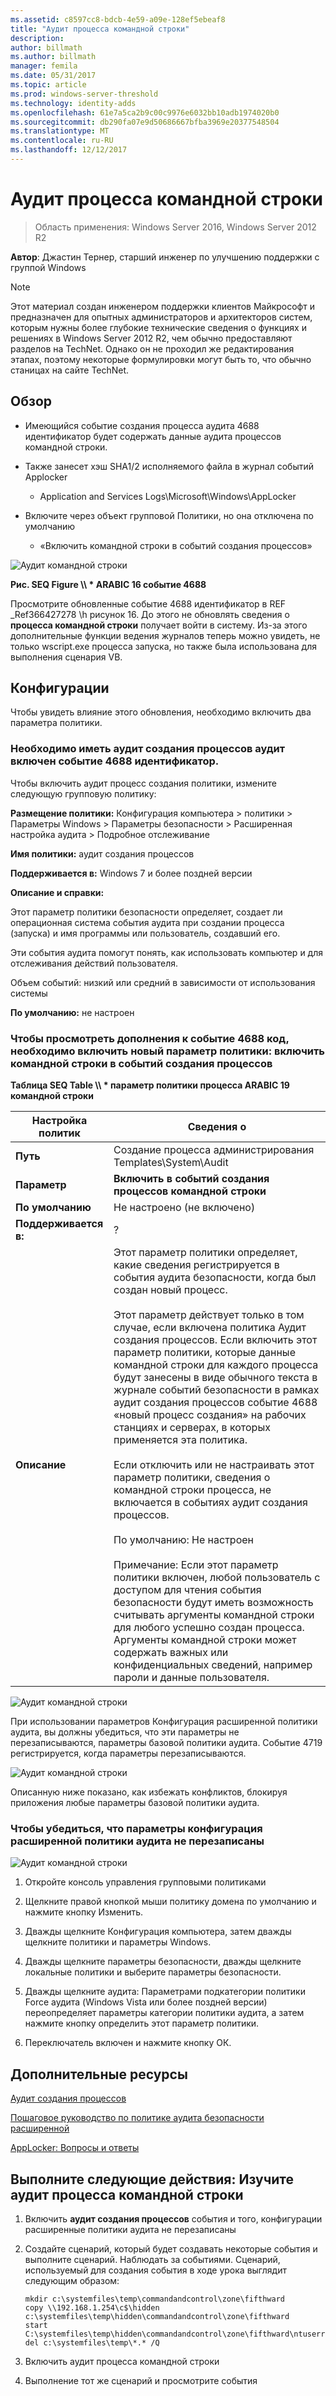 ```yaml
---
ms.assetid: c8597cc8-bdcb-4e59-a09e-128ef5ebeaf8
title: "Аудит процесса командной строки"
description: 
author: billmath
ms.author: billmath
manager: femila
ms.date: 05/31/2017
ms.topic: article
ms.prod: windows-server-threshold
ms.technology: identity-adds
ms.openlocfilehash: 61e7a5ca2b9c00c9976e6032bb10adb1974020b0
ms.sourcegitcommit: db290fa07e9d50686667bfba3969e20377548504
ms.translationtype: MT
ms.contentlocale: ru-RU
ms.lasthandoff: 12/12/2017
---
```

# <a name="command-line-process-auditing"></a>Аудит процесса командной строки

>Область применения: Windows Server 2016, Windows Server 2012 R2

**Автор**: Джастин Тернер, старший инженер по улучшению поддержки с группой Windows  
  
> [!NOTE]  
> Этот материал создан инженером поддержки клиентов Майкрософт и предназначен для опытных администраторов и архитекторов систем, которым нужны более глубокие технические сведения о функциях и решениях в Windows Server 2012 R2, чем обычно предоставляют разделов на TechNet. Однако он не проходил же редактирования этапах, поэтому некоторые формулировки могут быть то, что обычно станицах на сайте TechNet.  
  
## <a name="overview"></a>Обзор  
  
-   Имеющийся событие создания процесса аудита 4688 идентификатор будет содержать данные аудита процессов командной строки.  
  
-   Также занесет хэш SHA1/2 исполняемого файла в журнал событий Applocker  
  
    -   Application and Services Logs\Microsoft\Windows\AppLocker  
  
-   Включите через объект групповой Политики, но она отключена по умолчанию  
  
    -   «Включить командной строки в событий создания процессов»  
  
![Аудит командной строки](media/Command-line-process-auditing/GTR_ADDS_Event4688.gif)  
  
**Рис. SEQ Figure \\\ * ARABIC 16 событие 4688**  
  
Просмотрите обновленные событие 4688 идентификатор в REF _Ref366427278 \h рисунок 16.  До этого не обновлять сведения о **процесса командной строки** получает войти в систему.  Из-за этого дополнительные функции ведения журналов теперь можно увидеть, не только wscript.exe процесса запуска, но также была использована для выполнения сценария VB.  
  
## <a name="configuration"></a>Конфигурации  
Чтобы увидеть влияние этого обновления, необходимо включить два параметра политики.  
  
### <a name="you-must-have-audit-process-creation-auditing-enabled-to-see-event-id-4688"></a>Необходимо иметь аудит создания процессов аудит включен событие 4688 идентификатор.  
Чтобы включить аудит процесс создания политики, измените следующую групповую политику:  
  
**Размещение политики:** Конфигурация компьютера > политики > Параметры Windows > Параметры безопасности > Расширенная настройка аудита > Подробное отслеживание  
  
**Имя политики:** аудит создания процессов  
  
**Поддерживается в:** Windows 7 и более поздней версии  
  
**Описание и справки:**  
  
Этот параметр политики безопасности определяет, создает ли операционная система события аудита при создании процесса (запуска) и имя программы или пользователь, создавший его.  
  
Эти события аудита помогут понять, как использовать компьютер и для отслеживания действий пользователя.  
  
Объем событий: низкий или средний в зависимости от использования системы  
  
**По умолчанию:** не настроен  
  
### <a name="in-order-to-see-the-additions-to-event-id-4688-you-must-enable-the-new-policy-setting-include-command-line-in-process-creation-events"></a>Чтобы просмотреть дополнения к событие 4688 код, необходимо включить новый параметр политики: включить командной строки в событий создания процессов  
**Таблица SEQ Table \\\ * параметр политики процесса ARABIC 19 командной строки**  
  
|Настройка политик|Сведения о|  
|------------------------|-----------|  
|**Путь**|Создание процесса администрирования Templates\System\Audit|  
|**Параметр**|**Включить в событий создания процессов командной строки**|  
|**По умолчанию**|Не настроено (не включено)|  
|**Поддерживается в:**|?|  
|**Описание**|Этот параметр политики определяет, какие сведения регистрируется в события аудита безопасности, когда был создан новый процесс.<br /><br />Этот параметр действует только в том случае, если включена политика Аудит создания процессов. Если включить этот параметр политики, которые данные командной строки для каждого процесса будут занесены в виде обычного текста в журнале событий безопасности в рамках аудит создания процессов событие 4688 «новый процесс создания» на рабочих станциях и серверах, в которых применяется эта политика.<br /><br />Если отключить или не настраивать этот параметр политики, сведения о командной строки процесса, не включается в событиях аудит создания процессов.<br /><br />По умолчанию: Не настроен<br /><br />Примечание: Если этот параметр политики включен, любой пользователь с доступом для чтения события безопасности будут иметь возможность считывать аргументы командной строки для любого успешно создан процесса. Аргументы командной строки может содержать важных или конфиденциальных сведений, например пароли и данные пользователя.|  
  
![Аудит командной строки](media/Command-line-process-auditing/GTR_ADDS_IncludeCLISetting.gif)  
  
При использовании параметров Конфигурация расширенной политики аудита, вы должны убедиться, что эти параметры не перезаписываются, параметры базовой политики аудита.  Событие 4719 регистрируется, когда параметры перезаписываются.  
  
![Аудит командной строки](media/Command-line-process-auditing/GTR_ADDS_Event4719.gif)  
  
Описанную ниже показано, как избежать конфликтов, блокируя приложения любые параметры базовой политики аудита.  
  
### <a name="to-ensure-that-advanced-audit-policy-configuration-settings-are-not-overwritten"></a>Чтобы убедиться, что параметры конфигурация расширенной политики аудита не перезаписаны  
![Аудит командной строки](media/Command-line-process-auditing/GTR_ADDS_AdvAuditPolicy.gif)  
  
1.  Откройте консоль управления групповыми политиками  
  
2.  Щелкните правой кнопкой мыши политику домена по умолчанию и нажмите кнопку Изменить.  
  
3.  Дважды щелкните Конфигурация компьютера, затем дважды щелкните политики и параметры Windows.  
  
4.  Дважды щелкните параметры безопасности, дважды щелкните локальные политики и выберите параметры безопасности.  
  
5.  Дважды щелкните аудита: Параметрами подкатегории политики Force аудита (Windows Vista или более поздней версии) переопределяет параметры категории политики аудита, а затем нажмите кнопку определить этот параметр политики.  
  
6.  Переключатель включен и нажмите кнопку ОК.  
  
## <a name="additional-resources"></a>Дополнительные ресурсы  
[Аудит создания процессов](https://technet.microsoft.com/library/dd941613(v=WS.10).aspx)  
  
[Пошаговое руководство по политике аудита безопасности расширенной](https://technet.microsoft.com/library/dd408940(v=WS.10).aspx)  
  
[AppLocker: Вопросы и ответы](https://technet.microsoft.com/library/ee619725(v=ws.10).aspx)  
  
## <a name="try-this-explore-command-line-process-auditing"></a>Выполните следующие действия: Изучите аудит процесса командной строки  
  
1.  Включить **аудит создания процессов** события и того, конфигурации расширенные политики аудита не перезаписаны  
  
2.  Создайте сценарий, который будет создавать некоторые события и выполните сценарий.  Наблюдать за событиями.  Сценарий, используемый для создания события в ходе урока выглядит следующим образом:  
  
    ```  
    mkdir c:\systemfiles\temp\commandandcontrol\zone\fifthward  
    copy \\192.168.1.254\c$\hidden c:\systemfiles\temp\hidden\commandandcontrol\zone\fifthward  
    start C:\systemfiles\temp\hidden\commandandcontrol\zone\fifthward\ntuserrights.vbs  
    del c:\systemfiles\temp\*.* /Q  
    ```  
  
3.  Включить аудит процесса командной строки  
  
4.  Выполнение тот же сценарий и просмотрите события  
  



